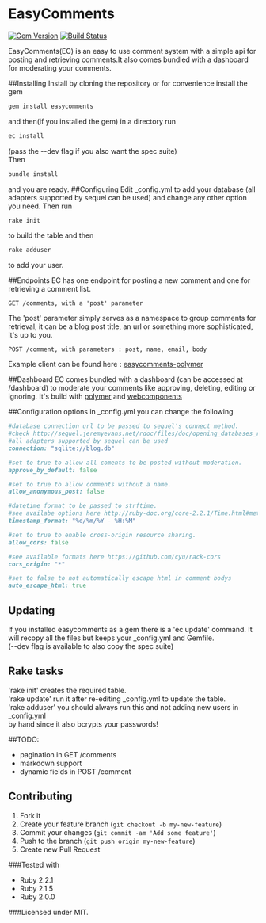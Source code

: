 # EasyComments
[![Gem Version](https://badge.fury.io/rb/easycomments.svg)](http://badge.fury.io/rb/easycomments)
[![Build Status](https://travis-ci.org/zisismaras/easycomments.svg?branch=master)](https://travis-ci.org/zisismaras/easycomments)  


EasyComments(EC) is an easy to use comment system with a simple api
for posting and retrieving comments.It also comes bundled with a dashboard
for moderating your comments.

##Installing
Install by cloning the repository or for convenience install the gem
```ruby
gem install easycomments
```
and then(if you installed the gem) in a directory run
```ruby
ec install
```
(pass the --dev flag if you also want the spec suite)  
Then
```ruby
bundle install
```
and you are ready.
##Configuring
Edit _config.yml to add your database (all adapters supported by sequel can be used)
and change any other option you need.
Then run
```ruby
rake init
```
to build the table and then
```ruby
rake adduser
```
to add your user.

##Endpoints
EC has one endpoint for posting a new comment and one for retrieving a comment list.
```
GET /comments, with a 'post' parameter 
```
The 'post' parameter simply serves as a namespace to group comments for retrieval,
it can be a blog post title, an url or something more sophisticated, it's up to you.

```
POST /comment, with parameters : post, name, email, body
```
Example client can be found here : [easycomments-polymer](https://github.com/zisismaras/easycomments-polymer)

##Dashboard
EC comes bundled with a dashboard (can be accessed at /dashboard) to moderate your
comments like approving, deleting, editing or ignoring.
It's build with [polymer](https://www.polymer-project.org) and [webcomponents](http://webcomponents.org/)

##Configuration options
in _config.yml you can change the following
```ruby
#database connection url to be passed to sequel's connect method.
#check http://sequel.jeremyevans.net/rdoc/files/doc/opening_databases_rdoc.html
#all adapters supported by sequel can be used
connection: "sqlite://blog.db"

#set to true to allow all coments to be posted without moderation.
approve_by_default: false

#set to true to allow comments without a name.
allow_anonymous_post: false

#datetime format to be passed to strftime.
#see availabe options here http://ruby-doc.org/core-2.2.1/Time.html#method-i-strftime
timestamp_format: "%d/%m/%Y - %H:%M"

#set to true to enable cross-origin resource sharing.
allow_cors: false

#see available formats here https://github.com/cyu/rack-cors
cors_origin: "*"  

#set to false to not automatically escape html in comment bodys  
auto_escape_html: true
```

## Updating
If you installed easycomments as a gem there is a 'ec update' command.
It will recopy all the files but keeps your _config.yml and Gemfile.  
(--dev flag is available to also copy the spec suite)

## Rake tasks
'rake init' creates the required table.  
'rake update' run it after re-editing _config.yml to update the table.  
'rake adduser' you should always run this and not adding new users in _config.yml  
by hand since it also bcrypts your passwords!

##TODO:
* pagination in GET /comments  
* markdown support  
* dynamic fields in POST /comment  

## Contributing
1. Fork it
2. Create your feature branch (`git checkout -b my-new-feature`)
3. Commit your changes (`git commit -am 'Add some feature'`)
4. Push to the branch (`git push origin my-new-feature`)
5. Create new Pull Request

###Tested with
* Ruby 2.2.1
* Ruby 2.1.5
* Ruby 2.0.0

###Licensed under MIT.

